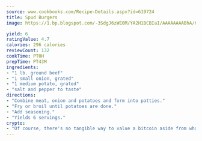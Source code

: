 ```yaml
---
source: www.cookbooks.com/Recipe-Details.aspx?id=619724
title: Spud Burgers
image: https://1.bp.blogspot.com/-3SdgJ6zWE0M/YA2H1BCBIaI/AAAAAAAABhA/KLu9yTsYBMkJQudB_uFGwTypBtmTiBfZgCLcBGAsYHQ/s320/4.png

yield: 6
ratingValue: 4.7
calories: 296 calories
reviewCount: 132
cookTime: PT0H
prepTime: PT43M
ingredients:
- "1 lb. ground beef"
- "1 small onion, grated"
- "1 medium potato, grated"
- "salt and pepper to taste"
directions:
- "Combine meat, onion and potatoes and form into patties."
- "Fry or broil until potatoes are done."
- "Add seasoning."
- "Yields 6 servings."
crypto:
- "Of course, there's no tangible way to value a bitcoin aside from what someone else believes it is worth."
---
```

